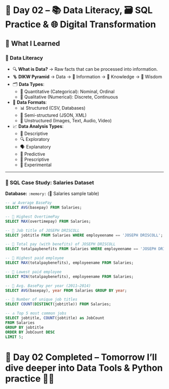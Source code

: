 # 📅 Day 02 – 📚 Data Literacy, 🗃️ SQL Practice &  🌐 Digital Transformation 
## 🧠 What I Learned

### 🔹 Data Literacy
- 🔍 **What is Data?** → Raw facts that can be processed into information.  
- 🪜 **DIKW Pyramid** → Data → 📑 Information → 📖 Knowledge → 🧙 Wisdom  
- 🗂️ **Data Types**:
  - 🔢 Quantitative (Categorical): Nominal, Ordinal  
  - 📏 Qualitative (Numerical): Discrete, Continuous  
- 💾 **Data Formats**:
  - 📊 Structured (CSV, Databases)  
  - 📝 Semi-structured (JSON, XML)  
  - 🎥 Unstructured (Images, Text, Audio, Video)  
- 📈 **Data Analysis Types**:
  - 🧾 Descriptive  
  - 🔍 Exploratory  
  - 🗣️ Explanatory  
  - 🤖 Predictive  
  - 🎯 Prescriptive  
  - 🧪 Experimental  

---

### 🔹 SQL Case Study: Salaries Dataset  
**Database:** `:memory:` (💼 Salaries sample table)  

```sql
-- 📊 Average BasePay
SELECT AVG(basepay) FROM Salaries;

-- 💸 Highest OvertimePay
SELECT MAX(overtimepay) FROM Salaries;

-- 👔 Job title of JOSEPH DRISCOLL
SELECT jobtitle FROM Salaries WHERE employeename == 'JOSEPH DRISCOLL';

-- 🤑 Total pay (with benefits) of JOSEPH DRISCOLL
SELECT totalpaybenefits FROM Salaries WHERE employeename == 'JOSEPH DRISCOLL';

-- 👑 Highest paid employee
SELECT MAX(totalpaybenefits), employeename FROM Salaries;

-- 🥲 Lowest paid employee
SELECT MIN(totalpaybenefits), employeename FROM Salaries;

-- 📆 Avg. BasePay per year (2011–2014)
SELECT AVG(basepay), year FROM Salaries GROUP BY year;

-- 🔢 Number of unique job titles
SELECT COUNT(DISTINCT(jobtitle)) FROM Salaries;

-- 🔝 Top 5 most common jobs
SELECT jobtitle, COUNT(jobtitle) as JobCount 
FROM Salaries 
GROUP BY jobtitle 
ORDER BY JobCount DESC 
LIMIT 5;
```



# 🚀 Day 02 Completed – Tomorrow I’ll dive deeper into **Data Tools & Python practice** 🙌✨

